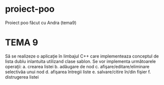 # proiect-poo
Proiect poo făcut cu Andra (tema9)

# TEMA 9 
Să se realizeze o aplicaţie în limbajul C++ care implementeaza conceptul de lista dublu inlantuita utilizand clase sablon. Se vor implementa următoarele operaţii: 
a. crearea listei 
b. adăugare de nod 
c. afişare/editare/eliminare selectivăa unui nod 
d. afişarea întregii liste 
e. salvare/citire în/din fişier 
f. distrugerea listei 
